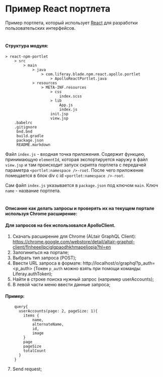 # Пример React портлета

Пример портлета, который использует
[React](https://reactjs.org/) для разработки пользовательских интерфейсов.

#
#### **Структура модуля:**
    > react-npm-portlet
        > src
            > main
                > java
                    > com.liferay.blade.npm.react.apollo.portlet
                        > ApolloReactPortlet.java
                > resources 
                    > META-INF.resources
                        > css
                            index.scss
                        > lib
                            App.js
                            index.js
                        init.jsp
                        view.jsp
        .babelrc
        .gitignore
         bnd.bnd
         build.gradle
         package.json
         README.markdown  
         
Файл `index.js` - входная точка приложения. Содержит функцию, принимающую `elementId`, которая экспортируется наружу 
в файл `view.jsp` и там происходит запуск скрипта портлета с передачей параметра `<portlet:namespace />-root`.
После чего приложение помещается в блок div с id `<portlet:namespace />-root`.

Сам файл `index.js` указывается в `package.json` под ключом `main`. Ключ `name` - название портлета.
       
#
#### **Описание как делать запросы и проверять их на текущем портале используя Chrome расширение:**

#### Для запросов на бек использовался ApolloClient. ####

1. Скачать расширение для Chrome (ALtair GraphQL Client): https://chrome.google.com/webstore/detail/altair-graphql-client/flnheeellpciglgpaodhkhmapeljopja?hl=en
2. Залогиниться на портале;
3. Выбрать тип запроса (POST);
4. Ввести URL запроса в формате: http://localhost/o/graphql?p_auth=<p_auth>
   (Токен `p_auth` можно взять при помощи команды: Liferay.authToken);
5. Найти в строке поиска нужный запрос (например userAccounts);
6. В левой части меню ввести данные запроса;

#### **Пример:** ####
        query{
          userAccounts(page: 2, pageSize: 1){
            items {
                name,
                alternateName,
                id,
                image
            }
            page
            pageSize
            totalCount
          }
        }

7. Send request;
